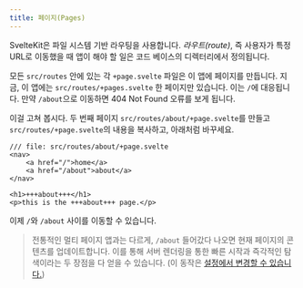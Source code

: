 ```yaml
---
title: 페이지(Pages)
---
```


SvelteKit은 파일 시스템 기반 라우팅을 사용합니다. _라우트(route)_, 즉 사용자가 특정 URL로 이동했을 때 앱이 해야 할 일은 코드 베이스의 디렉터리에서 정의됩니다.

모든 `src/routes` 안에 있는 각 `+page.svelte` 파일은 이 앱에 페이지를 만듭니다. 지금, 이 앱에는 `src/routes/+pages.svelte` 한 페이지만 있습니다. 이는 `/`에 대응됩니다. 만약 `/about`으로 이동하면 404 Not Found 오류를 보게 됩니다.

이걸 고쳐 봅시다. 두 번째 페이지 `src/routes/about/+page.svelte`를 만들고 `src/routes/+page.svelte`의 내용을 복사하고, 아래처럼 바꾸세요.

```svelte
/// file: src/routes/about/+page.svelte
<nav>
	<a href="/">home</a>
	<a href="/about">about</a>
</nav>

<h1>+++about+++</h1>
<p>this is the +++about+++ page.</p>
```

이제 `/`와 `/about` 사이를 이동할 수 있습니다.

> 전통적인 멀티 페이지 앱과는 다르게, `/about` 들어갔다 나오면 현재 페이지의 콘텐츠를 업데이트합니다. 이를 통해 서버 렌더링을 통한 빠른 시작과 즉각적인 탐색이라는 두 장점을 다 얻을 수 있습니다. (이 동작은 [설정에서 변경할 수 있습니다.](https://kit.svelte.dev/docs/page-options))
